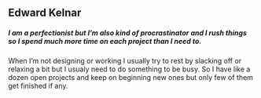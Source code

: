 ## Edward Kelnar

##### I am a perfectionist but I’m also kind of procrastinator and I rush things so I spend much more time on each project than I need to.

When I’m not designing or working I usually try to rest by slacking off or relaxing a bit
but I usualy need to do something to be busy. So I have like a dozen open projects and keep on beginning new ones but only few of them 
get finished if any.
